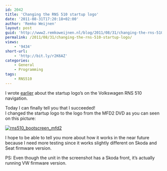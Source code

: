 ```yaml
---
id: 2042
title: 'Changing the RNS 510 startup logo'
date: '2011-08-31T17:20:18+02:00'
author: 'Remko Weijnen'
layout: post
guid: 'http://www2.remkoweijnen.nl/blog/2011/08/31/changing-the-rns-510-startup-logo/'
permalink: /2011/08/31/changing-the-rns-510-startup-logo/
views:
    - '9434'
short-url:
    - 'http://bit.ly/r2K6AZ'
categories:
    - General
    - Programming
tags:
    - RNS510
---
```


I wrote [earlier](http://192.168.40.25:8081/2011/05/04/vw-rns-510-navigation-startup-pictures/) about the startup logo’s on the Volkswagen RNS 510 navigation.

Today I can finally tell you that I succeeded!   
I changed the startup logo to the logo from the MFD2 DVD as you can seen on this picture:

[![rns510_bootscreen_mfd2](http://192.168.40.25:8081/wp-content/uploads/2011/08/rns510_bootscreen_mfd2_thumb.jpg "rns510_bootscreen_mfd2")](http://192.168.40.25:8081/wp-content/uploads/2011/08/rns510_bootscreen_mfd2.jpg)

I hope to be able to tell you more about how it works in the near future because I need more testing since it works slightly different on Skoda and Seat firmware version.

PS: Even though the unit in the screenshot has a Skoda front, it’s actually running VW firmware version.